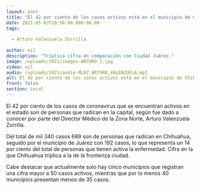 ```yaml
---
layout: post
title: "El 42 por ciento de los casos activos está en el municipio de Chihuahua"
date: 2021-05-03T20:58:00.000-06:00
tags:
  
  - Arturo Valenzuela Zorrilla
  
author: nil
description: "Triplica cifra en comparación con Ciudad Juárez."
image: /uploads/2021/images-ARTURO_1.jpg
video: nil
audio: /uploads/2021/audio-ML02_ARTURO_VALENZUELA.mp3
alt: El 42 por ciento de los casos activos está en el municipio de Chihuahua
front: false
section: Local
---
```


El 42 por ciento de los casos de coronavirus que se encuentran activos en el estado son de personas que radican en la capital, según fue dado a conocer por parte del Director Médico de la Zona Norte, Arturo Valenzuela Zorrilla.

Del total de mil 340 casos 689 son de personas que radican en Chihuahua, seguido por el municipio de Juárez  con 192 casos, lo que representa un 14 por ciento del total de personas que tienen activa la enfermedad. Cifra en la que Chihuahua triplica a la de la fronteriza ciudad.

Cabe destacar que actualmente solo hay cinco municipios que registran una cifra mayor a 50 casos activos, mientras que por lo menos 40 municipios presentan menos de 35 casos. 
